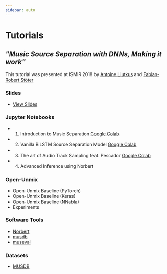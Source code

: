 ```yaml
---
sidebar: auto
---
```


# Tutorials

## _"Music Source Separation with DNNs, Making it work"_
This tutorial was presented at ISMIR 2018 by [Antoine Liutkus](https://www.lirmm.fr/users/utilisateurs-lirmm/antoine-liutkus) and [Fabian-Robert Stöter](https://www.faroit.com)

### Slides

* [View Slides](https://sigsep.github.io/ismir2018_tutorial/index.html)

### Jupyter Notebooks

* 1. Introduction to Music Separation [Google Colab](https://colab.research.google.com/drive/1Zo6iSPIi6SjOAL7wg8yzVWkS9mjLgjI-)
* 2. Vanilla BiLSTM Source Separation Model [Google Colab](https://colab.research.google.com/drive/1kZC0nsFShgXT-cQLs-DfPNovO_iykFbK)
* 3. The art of Audio Track Sampling feat. Pescador [Google Colab](https://colab.research.google.com/drive/1KEyjzMYW1PRFWdLNFCFIcnNhm0ruTH72)
* 4. Advanced Inference using Norbert <Badge text="t.b.a" type="warn"/>

### Open-Unmix

* Open-Unmix Baseline (PyTorch)<Badge text="t.b.a" type="warn"/>
* Open-Unmix Baseline (Keras)<Badge text="t.b.a" type="warn"/>
* Open-Unmix Baseline (NNabla)<Badge text="t.b.a" type="warn"/>
* Experiments<Badge text="t.b.a" type="warn"/>

### Software Tools

* [Norbert](https://github.com/sigsep/norbert)
* [musdb](https://github.com/sigsep/musdb)
* [museval](https://github.com/sigsep/museval)

### Datasets

* [MUSDB](/datasets/musdb.html)
